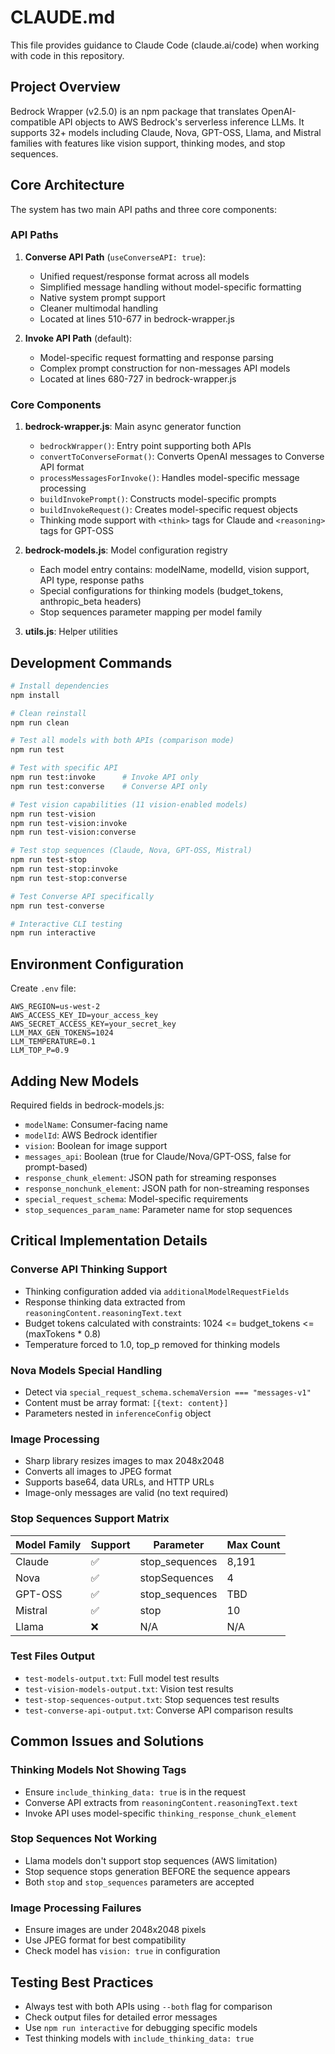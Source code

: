 # CLAUDE.md

This file provides guidance to Claude Code (claude.ai/code) when working with code in this repository.

## Project Overview

Bedrock Wrapper (v2.5.0) is an npm package that translates OpenAI-compatible API objects to AWS Bedrock's serverless inference LLMs. It supports 32+ models including Claude, Nova, GPT-OSS, Llama, and Mistral families with features like vision support, thinking modes, and stop sequences.

## Core Architecture

The system has two main API paths and three core components:

### API Paths

1. **Converse API Path** (`useConverseAPI: true`):
   - Unified request/response format across all models
   - Simplified message handling without model-specific formatting
   - Native system prompt support
   - Cleaner multimodal handling
   - Located at lines 510-677 in bedrock-wrapper.js

2. **Invoke API Path** (default):
   - Model-specific request formatting and response parsing
   - Complex prompt construction for non-messages API models
   - Located at lines 680-727 in bedrock-wrapper.js

### Core Components

1. **bedrock-wrapper.js**: Main async generator function
   - `bedrockWrapper()`: Entry point supporting both APIs
   - `convertToConverseFormat()`: Converts OpenAI messages to Converse API format
   - `processMessagesForInvoke()`: Handles model-specific message processing
   - `buildInvokePrompt()`: Constructs model-specific prompts
   - `buildInvokeRequest()`: Creates model-specific request objects
   - Thinking mode support with `<think>` tags for Claude and `<reasoning>` tags for GPT-OSS

2. **bedrock-models.js**: Model configuration registry
   - Each model entry contains: modelName, modelId, vision support, API type, response paths
   - Special configurations for thinking models (budget_tokens, anthropic_beta headers)
   - Stop sequences parameter mapping per model family

3. **utils.js**: Helper utilities

## Development Commands

```bash
# Install dependencies
npm install

# Clean reinstall
npm run clean

# Test all models with both APIs (comparison mode)
npm run test

# Test with specific API
npm run test:invoke      # Invoke API only
npm run test:converse    # Converse API only

# Test vision capabilities (11 vision-enabled models)
npm run test-vision
npm run test-vision:invoke
npm run test-vision:converse

# Test stop sequences (Claude, Nova, GPT-OSS, Mistral)
npm run test-stop
npm run test-stop:invoke
npm run test-stop:converse

# Test Converse API specifically
npm run test-converse

# Interactive CLI testing
npm run interactive
```

## Environment Configuration

Create `.env` file:
```
AWS_REGION=us-west-2
AWS_ACCESS_KEY_ID=your_access_key
AWS_SECRET_ACCESS_KEY=your_secret_key
LLM_MAX_GEN_TOKENS=1024
LLM_TEMPERATURE=0.1
LLM_TOP_P=0.9
```

## Adding New Models

Required fields in bedrock-models.js:
- `modelName`: Consumer-facing name
- `modelId`: AWS Bedrock identifier
- `vision`: Boolean for image support
- `messages_api`: Boolean (true for Claude/Nova/GPT-OSS, false for prompt-based)
- `response_chunk_element`: JSON path for streaming responses
- `response_nonchunk_element`: JSON path for non-streaming responses
- `special_request_schema`: Model-specific requirements
- `stop_sequences_param_name`: Parameter name for stop sequences

## Critical Implementation Details

### Converse API Thinking Support
- Thinking configuration added via `additionalModelRequestFields`
- Response thinking data extracted from `reasoningContent.reasoningText.text`
- Budget tokens calculated with constraints: 1024 <= budget_tokens <= (maxTokens * 0.8)
- Temperature forced to 1.0, top_p removed for thinking models

### Nova Models Special Handling
- Detect via `special_request_schema.schemaVersion === "messages-v1"`
- Content must be array format: `[{text: content}]`
- Parameters nested in `inferenceConfig` object

### Image Processing
- Sharp library resizes images to max 2048x2048
- Converts all images to JPEG format
- Supports base64, data URLs, and HTTP URLs
- Image-only messages are valid (no text required)

### Stop Sequences Support Matrix
| Model Family | Support | Parameter | Max Count |
|-------------|---------|-----------|-----------|
| Claude      | ✅      | stop_sequences | 8,191 |
| Nova        | ✅      | stopSequences | 4 |
| GPT-OSS     | ✅      | stop_sequences | TBD |
| Mistral     | ✅      | stop | 10 |
| Llama       | ❌      | N/A | N/A |

### Test Files Output
- `test-models-output.txt`: Full model test results
- `test-vision-models-output.txt`: Vision test results
- `test-stop-sequences-output.txt`: Stop sequences test results
- `test-converse-api-output.txt`: Converse API comparison results

## Common Issues and Solutions

### Thinking Models Not Showing Tags
- Ensure `include_thinking_data: true` is in the request
- Converse API extracts from `reasoningContent.reasoningText.text`
- Invoke API uses model-specific `thinking_response_chunk_element`

### Stop Sequences Not Working
- Llama models don't support stop sequences (AWS limitation)
- Stop sequence stops generation BEFORE the sequence appears
- Both `stop` and `stop_sequences` parameters are accepted

### Image Processing Failures
- Ensure images are under 2048x2048 pixels
- Use JPEG format for best compatibility
- Check model has `vision: true` in configuration

## Testing Best Practices
- Always test with both APIs using `--both` flag for comparison
- Check output files for detailed error messages
- Use `npm run interactive` for debugging specific models
- Test thinking models with `include_thinking_data: true`